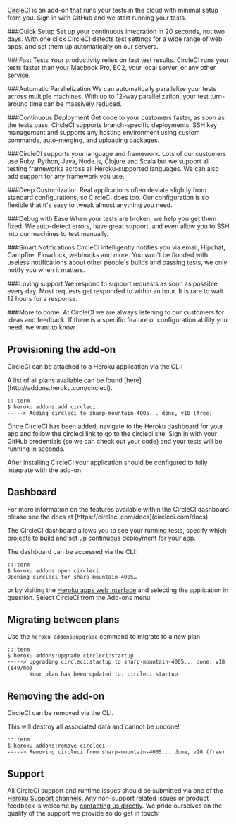 [CircleCI](http://addons.heroku.com/circleci) is an add-on that runs your tests in the cloud with minimal setup from you. Sign in with GitHub and we start running your tests.


###Quick Setup
Set up your continuous integration in 20 seconds, not two days. With one click CircleCI detects test settings for a wide range of web apps, and set them up automatically on our servers.

###Fast Tests
Your productivity relies on fast test results. CircleCI runs your tests faster than your Macbook Pro, EC2, your local server, or any other service.

###Automatic Parallelization
We can automatically parallelize your tests across multiple machines. With up to 12-way parallelization, your test turn-around time can be massively reduced.

###Continuous Deployment
Get code to your customers faster, as soon as the tests pass. CircleCI supports branch-specific deployments, SSH key management and supports any hosting environment using custom commands, auto-merging, and uploading packages.

###CircleCI supports your language and framework.
Lots of our customers use Ruby, Python, Java, Node.js, Clojure and Scala but we support all testing frameworks across all Heroku-supported languages. We can also add support for any framework you use.

###Deep Customization
Real applications often deviate slightly from standard configurations, so CircleCI does too. Our configuration is so flexible that it's easy to tweak almost anything you need.

###Debug with Ease
When your tests are broken, we help you get them fixed. We auto-detect errors, have great support, and even allow you to SSH into our machines to test manually.

###Smart Notifications
CircleCI intelligently notifies you via email, Hipchat, Campfire, Flowdock, webhooks and more. You won't be flooded with useless notifications about other people's builds and passing tests, we only notify you when it matters.

###Loving support
We respond to support requests as soon as possible, every day. Most requests get responded to within an hour. It is rare to wait 12 hours for a response.

###More to come.
At CircleCI we are always listening to our customers for ideas and feedback. If there is a specific feature or configuration ability you need, we want to know.

## Provisioning the add-on

CircleCI can be attached to a Heroku application via the CLI:

<div class="callout" markdown="1">
A list of all plans available can be found [here](http://addons.heroku.com/circleci).
</div>

    :::term
    $ heroku addons:add circleci
    -----> Adding circleci to sharp-mountain-4005... done, v18 (free)

Once CircleCI has been added, navigate to the Heroku dashboard for your app and follow the circleci link to go to the circleci site. Sign in with your GitHub credentials (so we can check out your code) and your tests will be running in seconds.

After installing CircleCI your application should be configured to fully integrate with the add-on.

## Dashboard

<div class="callout" markdown="1">
For more information on the features available within the CircleCI dashboard please see the docs at [https://circleci.com/docs](circleci.com/docs).
</div>

The CircleCI dashboard allows you to see your running tests, specify which projects to build and set up continuous deployment for your app.

The dashboard can be accessed via the CLI:

    :::term
    $ heroku addons:open circleci
    Opening circleci for sharp-mountain-4005…

or by visiting the [Heroku apps web interface](http://heroku.com/myapps) and selecting the application in question. Select CircleCI from the Add-ons menu.

## Migrating between plans

Use the `heroku addons:upgrade` command to migrate to a new plan.

    :::term
    $ heroku addons:upgrade circleci:startup
    -----> Upgrading circleci:startup to sharp-mountain-4005... done, v18 ($49/mo)
           Your plan has been updated to: circleci:startup

## Removing the add-on

CircleCI can be removed via the CLI.

<div class="warning" markdown="1">This will destroy all associated data and cannot be undone!</div>

    :::term
    $ heroku addons:remove circleci
    -----> Removing circleci from sharp-mountain-4005... done, v20 (free)

## Support

All CircleCI support and runtime issues should be submitted via one of the [Heroku Support channels](support-channels). Any non-support related issues or product feedback is welcome by [contacting us directly](https://circleci.com/about#contact). We pride ourselves on the quality of the support we provide so do get in touch!